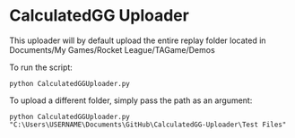 # CalculatedGG Uploader

This uploader will by default upload the entire replay folder located in Documents/My Games/Rocket League/TAGame/Demos

To run the script:

	python CalculatedGGUploader.py

To upload a different folder, simply pass the path as an argument:
	
	python CalculatedGGUploader.py "C:\Users\USERNAME\Documents\GitHub\CalculatedGG-Uploader\Test Files"
